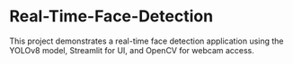 # Real-Time-Face-Detection
This project demonstrates a real-time face detection application using the YOLOv8 model, Streamlit for UI, and OpenCV for webcam access. 
